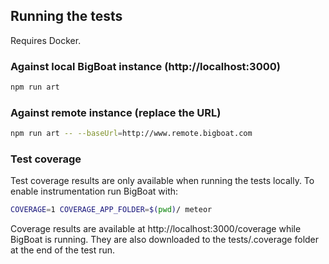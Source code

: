 ## Running the tests

Requires Docker.

### Against local BigBoat instance (http://localhost:3000)

```sh
npm run art
```

### Against remote instance (replace the URL)

```sh
npm run art -- --baseUrl=http://www.remote.bigboat.com
```

### Test coverage

Test coverage results are only available when running the tests locally. To enable instrumentation run BigBoat with:

```sh
COVERAGE=1 COVERAGE_APP_FOLDER=$(pwd)/ meteor
```

Coverage results are available at http://localhost:3000/coverage while BigBoat is running. They are also downloaded to the tests/.coverage folder at the end of the test run.
